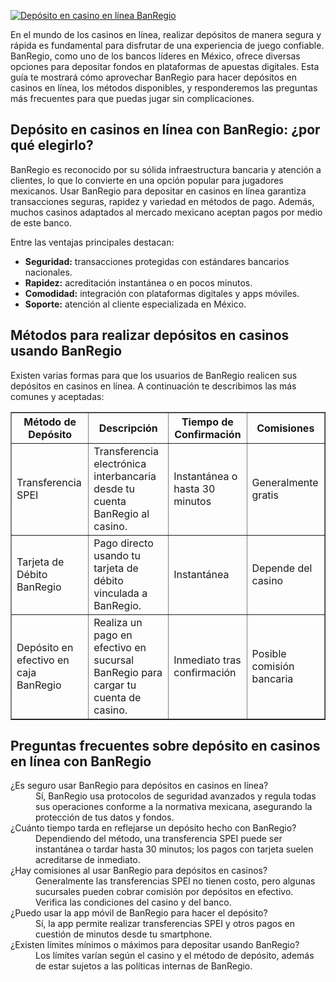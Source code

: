 [![Depósito en casino en línea BanRegio](https://123-caf.pages.dev/gitsignup.png)](https://vrmoo.ru/Bt82HjjY)

<p>En el mundo de los casinos en línea, realizar depósitos de manera segura y rápida es fundamental para disfrutar de una experiencia de juego confiable. BanRegio, como uno de los bancos líderes en México, ofrece diversas opciones para depositar fondos en plataformas de apuestas digitales. Esta guía te mostrará cómo aprovechar BanRegio para hacer depósitos en casinos en línea, los métodos disponibles, y responderemos las preguntas más frecuentes para que puedas jugar sin complicaciones.</p>  <h2>Depósito en casinos en línea con BanRegio: ¿por qué elegirlo?</h2> <p>BanRegio es reconocido por su sólida infraestructura bancaria y atención a clientes, lo que lo convierte en una opción popular para jugadores mexicanos. Usar BanRegio para depositar en casinos en línea garantiza transacciones seguras, rapidez y variedad en métodos de pago. Además, muchos casinos adaptados al mercado mexicano aceptan pagos por medio de este banco.</p> <p>Entre las ventajas principales destacan:</p> <ul>   <li><strong>Seguridad:</strong> transacciones protegidas con estándares bancarios nacionales.</li>   <li><strong>Rapidez:</strong> acreditación instantánea o en pocos minutos.</li>   <li><strong>Comodidad:</strong> integración con plataformas digitales y apps móviles.</li>   <li><strong>Soporte:</strong> atención al cliente especializada en México.</li> </ul>  <h2>Métodos para realizar depósitos en casinos usando BanRegio</h2> <p>Existen varias formas para que los usuarios de BanRegio realicen sus depósitos en casinos en línea. A continuación te describimos las más comunes y aceptadas:</p>  <table border="1" cellspacing="0" cellpadding="8">   <thead>     <tr>       <th>Método de Depósito</th>       <th>Descripción</th>       <th>Tiempo de Confirmación</th>       <th>Comisiones</th>     </tr>   </thead>   <tbody>     <tr>       <td>Transferencia SPEI</td>       <td>Transferencia electrónica interbancaria desde tu cuenta BanRegio al casino.</td>       <td>Instantánea o hasta 30 minutos</td>       <td>Generalmente gratis</td>     </tr>     <tr>       <td>Tarjeta de Débito BanRegio</td>       <td>Pago directo usando tu tarjeta de débito vinculada a BanRegio.</td>       <td>Instantánea</td>       <td>Depende del casino</td>     </tr>     <tr>       <td>Depósito en efectivo en caja BanRegio</td>       <td>Realiza un pago en efectivo en sucursal BanRegio para cargar tu cuenta de casino.</td>       <td>Inmediato tras confirmación</td>       <td>Posible comisión bancaria</td>     </tr>   </tbody> </table>  <h2>Preguntas frecuentes sobre depósito en casinos en línea con BanRegio</h2> <dl>   <dt>¿Es seguro usar BanRegio para depósitos en casinos en línea?</dt>   <dd>Sí, BanRegio usa protocolos de seguridad avanzados y regula todas sus operaciones conforme a la normativa mexicana, asegurando la protección de tus datos y fondos.</dd>      <dt>¿Cuánto tiempo tarda en reflejarse un depósito hecho con BanRegio?</dt>   <dd>Dependiendo del método, una transferencia SPEI puede ser instantánea o tardar hasta 30 minutos; los pagos con tarjeta suelen acreditarse de inmediato.</dd>      <dt>¿Hay comisiones al usar BanRegio para depósitos en casinos?</dt>   <dd>Generalmente las transferencias SPEI no tienen costo, pero algunas sucursales pueden cobrar comisión por depósitos en efectivo. Verifica las condiciones del casino y del banco.</dd>      <dt>¿Puedo usar la app móvil de BanRegio para hacer el depósito?</dt>   <dd>Sí, la app permite realizar transferencias SPEI y otros pagos en cuestión de minutos desde tu smartphone.</dd>      <dt>¿Existen límites mínimos o máximos para depositar usando BanRegio?</dt>   <dd>Los límites varían según el casino y el método de depósito, además de estar sujetos a las políticas internas de BanRegio.</dd> </dl>
